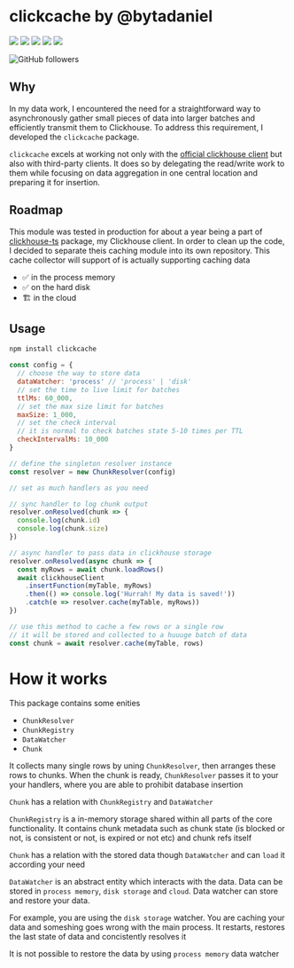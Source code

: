 # clickcache by @bytadaniel


<a href="https://www.npmjs.com/package/clickcache" alt="NPM latest version"><img src="https://img.shields.io/npm/v/clickcache.svg"></a>
<a href="https://www.npmjs.com/package/clickcache" alt="NPM total downloads"><img src="https://img.shields.io/npm/dt/clickcache.svg"></a>
<a href="https://github.com/bytadaniel/clickcache" alt="Github stars"><img src="https://img.shields.io/github/stars/bytadaniel/clickcache.svg?style=social&label=Star"></a>
<a href="https://github.com/bytadaniel/clickcache" alt="Github forks"><img src="https://img.shields.io/github/forks/bytadaniel/clickcache.svg?style=social&label=Fork"></a>
<a href="https://github.com/bytadaniel/clickcache" alt="Github contributors"><img src="https://img.shields.io/github/contributors/bytadaniel/clickcache.svg"></a>

![GitHub followers](https://img.shields.io/github/followers/bytadaniel?style=social)

## Why

In my data work, I encountered the need for a straightforward way to asynchronously gather small pieces of data into larger batches and efficiently transmit them to Clickhouse.
To address this requirement, I developed the `clickcache` package.

`сlickcache` excels at working not only with the [official clickhouse client](https://github.com/ClickHouse/clickhouse-js) but also with third-party clients.
It does so by delegating the read/write work to them while focusing on data aggregation in one central location and preparing it for insertion.

## Roadmap

This module was tested in production for about a year being a part of [clickhouse-ts](https://www.npmjs.com/package/clickhouse-ts) package, my Clickhouse client.
In order to clean up the code, I decided to separate theis caching module into its own repository.
This cache collector will support of is actually supporting caching data

- ✅ in the process memory
- ✅ on the hard disk
- 🏗 in the cloud

## Usage

```bash
npm install clickcache
```

```js
const config = {
  // choose the way to store data
  dataWatcher: 'process' // 'process' | 'disk'
  // set the time to live limit for batches
  ttlMs: 60_000,
  // set the max size limit for batches
  maxSize: 1_000,
  // set the check interval
  // it is normal to check batches state 5-10 times per TTL
  checkIntervalMs: 10_000
}

// define the singleton resolver instance
const resolver = new ChunkResolver(config)

// set as much handlers as you need

// sync handler to log chunk output
resolver.onResolved(chunk => {
  console.log(chunk.id)
  console.log(chunk.size)
})

// async handler to pass data in clickhouse storage
resolver.onResolved(async chunk => {
  const myRows = await chunk.loadRows()
  await clickhouseClient
    .insertFunction(myTable, myRows)
    .then(() => console.log('Hurrah! My data is saved!'))
    .catch(e => resolver.cache(myTable, myRows))
})

// use this method to cache a few rows or a single row
// it will be stored and collected to a huuuge batch of data
const chunk = await resolver.cache(myTable, rows)
```

# How it works

This package contains some enities

- `ChunkResolver`
- `ChunkRegistry`
- `DataWatcher`
- `Chunk`

It collects many single rows by uning `ChunkResolver`, then arranges these rows to chunks. When the chunk is ready, `ChunkResolver` passes it to your your handlers, where you are able to prohibit database insertion

`Chunk` has a relation with `ChunkRegistry` and `DataWatcher`

`ChunkRegistry` is a in-memory storage shared within all parts of the core functionality. It contains chunk metadata such as chunk state (is blocked or not, is consistent or not, is expired or not etc) and chunk refs itself

`Chunk` has a relation with the stored data though `DataWatcher` and can `load` it according your need

`DataWatcher` is an abstract entity which interacts with the data. Data can be stored in `process memory`, `disk storage` and `cloud`. Data watcher can store and restore your data.

For example, you are using  the `disk storage` watcher. You are caching your data and someshing goes wrong with the main process. It restarts, restores the last state of data and concistently resolves it

It is not possible to restore the data by using `process memory` data watcher
